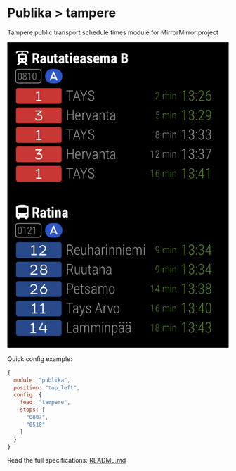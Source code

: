# Publika > tampere

Tampere public transport schedule times module for MirrorMirror project

![Module](fkvgxtfd.png)

Quick config example:

```js
{
  module: "publika",
  position: "top_left",
  config: {
    feed: "tampere",
    stops: [
      "0807",
      "0518"
    ]
  }
}
```

Read the full specifications: [README.md](../../README.md#publika)
